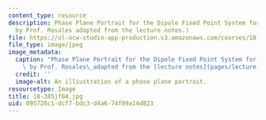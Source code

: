 ```yaml
---
content_type: resource
description: Phase Plane Portrait for the Dipole Fixed Point System for n = 1. (Image
  by Prof. Rosales adapted from the lecture notes.)
file: https://ol-ocw-studio-app-production.s3.amazonaws.com/courses/18-385j-nonlinear-dynamics-and-chaos-fall-2004/095728c1dcf7bdc3d4a674f09a14d823_18-385jf04.jpg
file_type: image/jpeg
image_metadata:
  caption: "Phase Plane Portrait for the Dipole Fixed Point System for n = 1. (Image\
    \ by Prof. Rosales\_adapted from the [lecture notes](pages/lecture-notes).)"
  credit: ''
  image-alt: An illiustration of a phase plane portrait.
resourcetype: Image
title: 18-385jf04.jpg
uid: 095728c1-dcf7-bdc3-d4a6-74f09a14d823
---
```

